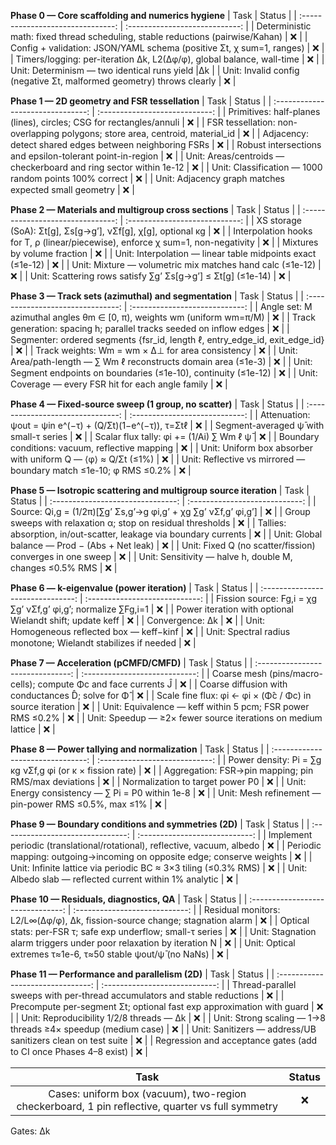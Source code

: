 **Phase 0 — Core scaffolding and numerics hygiene**
| Task | Status |
| :-------------------------------:  | :----------------------------:  |
| Deterministic math: fixed thread scheduling, stable reductions (pairwise/Kahan) | ❌ |
| Config + validation: JSON/YAML schema (positive Σt, χ sum=1, ranges) | ❌ |
| Timers/logging: per-iteration Δk, L2(Δφ/φ), global balance, wall-time | ❌ |
| Unit: Determinism — two identical runs yield |Δk |
| Unit: Invalid config (negative Σt, malformed geometry) throws clearly | ❌ |

**Phase 1 — 2D geometry and FSR tessellation**
| Task | Status |
| :-------------------------------:  | :----------------------------:  |
| Primitives: half-planes (lines), circles; CSG for rectangles/annuli | ❌ |
| FSR tessellation: non-overlapping polygons; store area, centroid, material_id | ❌ |
| Adjacency: detect shared edges between neighboring FSRs | ❌ |
| Robust intersections and epsilon-tolerant point-in-region | ❌ |
| Unit: Areas/centroids — checkerboard and ring sector within 1e-12 | ❌ |
| Unit: Classification — 1000 random points 100% correct | ❌ |
| Unit: Adjacency graph matches expected small geometry | ❌ |

**Phase 2 — Materials and multigroup cross sections**
| Task | Status |
| :-------------------------------:  | :----------------------------:  |
| XS storage (SoA): Σt[g], Σs[g→g’], νΣf[g], χ[g], optional κg | ❌ |
| Interpolation hooks for T, ρ (linear/piecewise), enforce χ sum=1, non-negativity | ❌ |
| Mixtures by volume fraction | ❌ |
| Unit: Interpolation — linear table midpoints exact (≤1e-12) | ❌ |
| Unit: Mixture — volumetric mix matches hand calc (≤1e-12) | ❌ |
| Unit: Scattering rows satisfy ∑g’ Σs[g→g’] ≤ Σt[g] (≤1e-14) | ❌ |

**Phase 3 — Track sets (azimuthal) and segmentation**
| Task | Status |
| :-------------------------------:  | :----------------------------:  |
| Angle set: M azimuthal angles θm ∈ [0, π), weights wm (uniform wm=π/M) | ❌ |
| Track generation: spacing h; parallel tracks seeded on inflow edges | ❌ |
| Segmenter: ordered segments {fsr_id, length ℓ, entry_edge_id, exit_edge_id} | ❌ |
| Track weights: Wm = wm × Δ⊥ for area consistency | ❌ |
| Unit: Area/path-length — ∑ Wm ℓ reconstructs domain area (≤1e-3) | ❌ |
| Unit: Segment endpoints on boundaries (≤1e-10), continuity (≤1e-12) | ❌ |
| Unit: Coverage — every FSR hit for each angle family | ❌ |

**Phase 4 — Fixed-source sweep (1 group, no scatter)**
| Task | Status |
| :-------------------------------:  | :----------------------------:  |
| Attenuation: ψout = ψin e^(−τ) + (Q/Σt)(1−e^(−τ)), τ=Σtℓ | ❌ |
| Segment-averaged ψ̄ with small-τ series | ❌ |
| Scalar flux tally: φi += (1/Ai) ∑ Wm ℓ ψ̄ | ❌ |
| Boundary conditions: vacuum, reflective mapping | ❌ |
| Unit: Uniform box absorber with uniform Q — ⟨φ⟩ ≈ Q/Σt (≤1%) | ❌ |
| Unit: Reflective vs mirrored — boundary match ≤1e-10; φ RMS ≤0.2% | ❌ |

**Phase 5 — Isotropic scattering and multigroup source iteration**
| Task | Status |
| :-------------------------------:  | :----------------------------:  |
| Source: Qi,g = (1/2π)[∑g’ Σs,g’→g φi,g’ + χg ∑g’ νΣf,g’ φi,g’] | ❌ |
| Group sweeps with relaxation α; stop on residual thresholds | ❌ |
| Tallies: absorption, in/out-scatter, leakage via boundary currents | ❌ |
| Unit: Global balance — Prod − (Abs + Net leak) | ❌ |
| Unit: Fixed Q (no scatter/fission) converges in one sweep | ❌ |
| Unit: Sensitivity — halve h, double M, changes ≤0.5% RMS | ❌ |

**Phase 6 — k-eigenvalue (power iteration)**
| Task | Status |
| :-------------------------------:  | :----------------------------:  |
| Fission source: Fg,i = χg ∑g’ νΣf,g’ φi,g’; normalize ∑Fg,i=1 | ❌ |
| Power iteration with optional Wielandt shift; update keff | ❌ |
| Convergence: Δk | ❌ |
| Unit: Homogeneous reflected box — keff−kinf | ❌ |
| Unit: Spectral radius monotone; Wielandt stabilizes if needed | ❌ |

**Phase 7 — Acceleration (pCMFD/CMFD)**
| Task | Status |
| :-------------------------------:  | :----------------------------:  |
| Coarse mesh (pins/macro-cells); compute Φc and face currents Ĵ | ❌ |
| Coarse diffusion with conductances D̂; solve for Φ̂ | ❌ |
| Scale fine flux: φi ← φi × (Φ̂c / Φc) in source iteration | ❌ |
| Unit: Equivalence — keff within 5 pcm; FSR power RMS ≤0.2% | ❌ |
| Unit: Speedup — ≥2× fewer source iterations on medium lattice | ❌ |

**Phase 8 — Power tallying and normalization**
| Task | Status |
| :-------------------------------:  | :----------------------------:  |
| Power density: Pi = ∑g κg νΣf,g φi (or κ × fission rate) | ❌ |
| Aggregation: FSR→pin mapping; pin RMS/max deviations | ❌ |
| Normalization to target power P0 | ❌ |
| Unit: Energy consistency — ∑ Pi = P0 within 1e-8 | ❌ |
| Unit: Mesh refinement — pin-power RMS ≤0.5%, max ≤1% | ❌ |

**Phase 9 — Boundary conditions and symmetries (2D)**
| Task | Status |
| :-------------------------------:  | :----------------------------:  |
| Implement periodic (translational/rotational), reflective, vacuum, albedo | ❌ |
| Periodic mapping: outgoing→incoming on opposite edge; conserve weights | ❌ |
| Unit: Infinite lattice via periodic BC ≈ 3×3 tiling (≤0.3% RMS) | ❌ |
| Unit: Albedo slab — reflected current within 1% analytic | ❌ |

**Phase 10 — Residuals, diagnostics, QA**
| Task | Status |
| :-------------------------------:  | :----------------------------:  |
| Residual monitors: L2/L∞(Δφ/φ), Δk, fission-source change; stagnation alarm | ❌ |
| Optical stats: per-FSR τ; safe exp underflow; small-τ series | ❌ |
| Unit: Stagnation alarm triggers under poor relaxation by iteration N | ❌ |
| Unit: Optical extremes τ≈1e-6, τ≈50 stable ψout/ψ̄ (no NaNs) | ❌ |

**Phase 11 — Performance and parallelism (2D)**
| Task | Status |
| :-------------------------------:  | :----------------------------:  |
| Thread-parallel sweeps with per-thread accumulators and stable reductions | ❌ |
| Precompute per-segment Σt; optional fast exp approximation with guard | ❌ |
| Unit: Reproducibility 1/2/8 threads — Δk | ❌ |
| Unit: Strong scaling — 1→8 threads ≥4× speedup (medium case) | ❌ |
| Unit: Sanitizers — address/UB sanitizers clean on test suite | ❌ |
| Regression and acceptance gates (add to CI once Phases 4–8 exist) | ❌ |

| Task | Status |
| :-------------------------------:  | :----------------------------:  |
| Cases: uniform box (vacuum), two-region checkerboard, 1 pin reflective, quarter vs full symmetry | ❌ |
Gates: Δk
